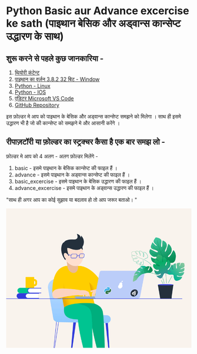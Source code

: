 # Python Basic aur Advance excercise ke sath (पाइथान बेसिक और अड्वान्स कान्सेप्ट उद्धारण के साथ)

## शुरू करने से पहले कुछ जानकारिया -

1. [थियोरी कंटेन्ट](https://www.w3schools.com/python/default.asp)
2. [पाइथान का वर्ज़न 3.8.2 32 बिट - Window](https://www.python.org/ftp/python/3.8.2/python-3.8.2.exe)
3. [Python - Linux](https://www.python.org/downloads/source/)
4. [Python - IOS](https://www.python.org/downloads/mac-osx/)
3. [एडिटर Microsoft VS Code](https://code.visualstudio.com/)
4. [GitHub Repository](https://github.com/heysushil/python_basic_and_advance_with_excercise)

इस फ़ोल्डर मे आप को पाइथान के बेसिक और अड्वान्स कान्सेप्ट समझने को मिलेगा । साथ ही इसमे उद्धारण भी है जो की कान्सेप्ट को समझने मे और आसानी करेंगे ।

## रीपाज़टॉरी या फ़ोल्डर का स्ट्रक्चर कैसा है एक बार समझ लो -

फ़ोल्डर मे आप को 4 अलग - अलग फ़ोल्डर मिलेंगे -

1. basic - इसमे पाइथान के बेसिक कान्सेप्ट की फाइल हैं । 
2. advance - इसमे पाइथान के अड्वान्स  कान्सेप्ट की फाइल हैं । 
3. basic_excercise - इसमे पाइथान के बेसिक उद्धारण की फाइल हैं । 
4. advance_excercise - इसमे पाइथान के अड्वान्स उद्धारण की फाइल हैं । 

"साथ ही अगर आप का कोई सुझाव या बदलाव हो तो आप जरूर बताओ। "

![hey kya karu python training](https://github.com/heysushil/python_basic_and_advance_with_excercise/blob/master/other/python-training-with-example.gif)